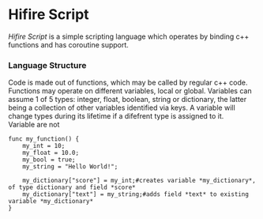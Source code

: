 Hifire Script
=====
*Hifire Script* is a simple scripting language which operates by binding c++ functions and has coroutine support.

### Language Structure

Code is made out of functions, which may be called by regular c++ code. Functions may operate on different variables, local or global.
Variables can assume 1 of 5 types: integer, float, boolean, string or dictionary, the latter being a collection of other variables identified via keys. A variable will change types during its lifetime if a difefrent type is assigned to it.  
Variable are not 

```
func my_function() {
    my_int = 10;
    my_float = 10.0;
    my_bool = true;
    my_string = "Hello World!";

    my_dictionary["score"] = my_int;#creates variable *my_dictionary*, of type dictionary and field *score*
    my_dictionary["text"] = my_string;#adds field *text* to existing variable *my_dictionary*
}
```